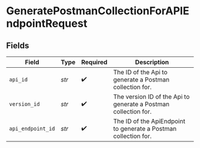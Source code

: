 # GeneratePostmanCollectionForAPIEndpointRequest


## Fields

| Field                                                           | Type                                                            | Required                                                        | Description                                                     |
| --------------------------------------------------------------- | --------------------------------------------------------------- | --------------------------------------------------------------- | --------------------------------------------------------------- |
| `api_id`                                                        | *str*                                                           | :heavy_check_mark:                                              | The ID of the Api to generate a Postman collection for.         |
| `version_id`                                                    | *str*                                                           | :heavy_check_mark:                                              | The version ID of the Api to generate a Postman collection for. |
| `api_endpoint_id`                                               | *str*                                                           | :heavy_check_mark:                                              | The ID of the ApiEndpoint to generate a Postman collection for. |